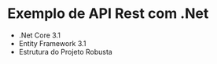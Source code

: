 # Exemplo de API Rest com .Net

- .Net Core 3.1
- Entity Framework 3.1
- Estrutura do Projeto Robusta
